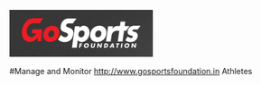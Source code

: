 ![gosports](https://raw.githubusercontent.com/asmltd/gosports/master/Screen%20Shot%202017-09-07%20at%204.15.29%20PM.png)

#Manage and Monitor http://www.gosportsfoundation.in Athletes
